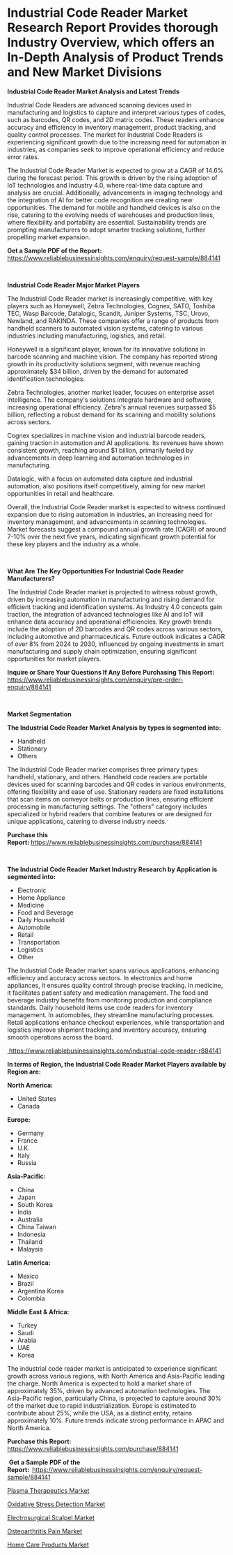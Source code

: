 <p><h1>Industrial Code Reader Market Research Report Provides thorough Industry Overview, which offers an In-Depth Analysis of Product Trends and New Market Divisions</h1></p><p><strong>Industrial Code Reader Market Analysis and Latest Trends</strong></p>
<p><p>Industrial Code Readers are advanced scanning devices used in manufacturing and logistics to capture and interpret various types of codes, such as barcodes, QR codes, and 2D matrix codes. These readers enhance accuracy and efficiency in inventory management, product tracking, and quality control processes. The market for Industrial Code Readers is experiencing significant growth due to the increasing need for automation in industries, as companies seek to improve operational efficiency and reduce error rates.</p><p>The Industrial Code Reader Market is expected to grow at a CAGR of 14.6% during the forecast period. This growth is driven by the rising adoption of IoT technologies and Industry 4.0, where real-time data capture and analysis are crucial. Additionally, advancements in imaging technology and the integration of AI for better code recognition are creating new opportunities. The demand for mobile and handheld devices is also on the rise, catering to the evolving needs of warehouses and production lines, where flexibility and portability are essential. Sustainability trends are prompting manufacturers to adopt smarter tracking solutions, further propelling market expansion.</p></p>
<p><strong>Get a Sample PDF of the Report:&nbsp;</strong> <a href="https://www.reliablebusinessinsights.com/enquiry/request-sample/884141?utm_campaign=3347&utm_medium=2&utm_source=Github&utm_content=ia&utm_term=11042025&utm_id=industrial-code-reader">https://www.reliablebusinessinsights.com/enquiry/request-sample/884141</a></p>
<p>&nbsp;</p>
<p><strong>Industrial Code Reader Major Market Players</strong></p>
<p><p>The Industrial Code Reader market is increasingly competitive, with key players such as Honeywell, Zebra Technologies, Cognex, SATO, Toshiba TEC, Wasp Barcode, Datalogic, Scandit, Juniper Systems, TSC, Urovo, Newland, and RAKINDA. These companies offer a range of products from handheld scanners to automated vision systems, catering to various industries including manufacturing, logistics, and retail.</p><p>Honeywell is a significant player, known for its innovative solutions in barcode scanning and machine vision. The company has reported strong growth in its productivity solutions segment, with revenue reaching approximately $34 billion, driven by the demand for automated identification technologies.</p><p>Zebra Technologies, another market leader, focuses on enterprise asset intelligence. The company's solutions integrate hardware and software, increasing operational efficiency. Zebra's annual revenues surpassed $5 billion, reflecting a robust demand for its scanning and mobility solutions across sectors.</p><p>Cognex specializes in machine vision and industrial barcode readers, gaining traction in automation and AI applications. Its revenues have shown consistent growth, reaching around $1 billion, primarily fueled by advancements in deep learning and automation technologies in manufacturing.</p><p>Datalogic, with a focus on automated data capture and industrial automation, also positions itself competitively, aiming for new market opportunities in retail and healthcare. </p><p>Overall, the Industrial Code Reader market is expected to witness continued expansion due to rising automation in industries, an increasing need for inventory management, and advancements in scanning technologies. Market forecasts suggest a compound annual growth rate (CAGR) of around 7-10% over the next five years, indicating significant growth potential for these key players and the industry as a whole.</p></p>
<p>&nbsp;</p>
<p><strong>What Are The Key Opportunities For Industrial Code Reader Manufacturers?</strong></p>
<p><p>The Industrial Code Reader market is projected to witness robust growth, driven by increasing automation in manufacturing and rising demand for efficient tracking and identification systems. As Industry 4.0 concepts gain traction, the integration of advanced technologies like AI and IoT will enhance data accuracy and operational efficiencies. Key growth trends include the adoption of 2D barcodes and QR codes across various sectors, including automotive and pharmaceuticals. Future outlook indicates a CAGR of over 8% from 2024 to 2030, influenced by ongoing investments in smart manufacturing and supply chain optimization, ensuring significant opportunities for market players.</p></p>
<p><strong>Inquire or Share Your Questions If Any Before Purchasing This Report:</strong> <a href="https://www.reliablebusinessinsights.com/enquiry/pre-order-enquiry/884141?utm_campaign=3347&utm_medium=2&utm_source=Github&utm_content=ia&utm_term=11042025&utm_id=industrial-code-reader">https://www.reliablebusinessinsights.com/enquiry/pre-order-enquiry/884141</a></p>
<p>&nbsp;</p>
<p><strong>Market Segmentation</strong></p>
<p><strong>The Industrial Code Reader Market Analysis by types is segmented into:</strong></p>
<p><ul><li>Handheld</li><li>Stationary</li><li>Others</li></ul></p>
<p><p>The Industrial Code Reader market comprises three primary types: handheld, stationary, and others. Handheld code readers are portable devices used for scanning barcodes and QR codes in various environments, offering flexibility and ease of use. Stationary readers are fixed installations that scan items on conveyor belts or production lines, ensuring efficient processing in manufacturing settings. The "others" category includes specialized or hybrid readers that combine features or are designed for unique applications, catering to diverse industry needs.</p></p>
<p><strong>Purchase this Report:&nbsp;</strong><a href="https://www.reliablebusinessinsights.com/purchase/884141?utm_campaign=3347&utm_medium=2&utm_source=Github&utm_content=ia&utm_term=11042025&utm_id=industrial-code-reader">https://www.reliablebusinessinsights.com/purchase/884141</a></p>
<p>&nbsp;</p>
<p><strong>The Industrial Code Reader Market Industry Research by Application is segmented into:</strong></p>
<p><ul><li>Electronic</li><li>Home Appliance</li><li>Medicine</li><li>Food and Beverage</li><li>Daily Household</li><li>Automobile</li><li>Retail</li><li>Transportation</li><li>Logistics</li><li>Other</li></ul></p>
<p><p>The Industrial Code Reader market spans various applications, enhancing efficiency and accuracy across sectors. In electronics and home appliances, it ensures quality control through precise tracking. In medicine, it facilitates patient safety and medication management. The food and beverage industry benefits from monitoring production and compliance standards. Daily household items use code readers for inventory management. In automobiles, they streamline manufacturing processes. Retail applications enhance checkout experiences, while transportation and logistics improve shipment tracking and inventory accuracy, ensuring smooth operations across the board.</p></p>
<p><a href="https://www.reliablebusinessinsights.com/industrial-code-reader-r884141?utm_campaign=3347&utm_medium=2&utm_source=Github&utm_content=ia&utm_term=11042025&utm_id=industrial-code-reader">&nbsp;https://www.reliablebusinessinsights.com/industrial-code-reader-r884141</a></p>
<p><strong>In terms of Region, the Industrial Code Reader Market Players available by Region are:</strong></p>
<p>
    <p> <strong> North America: </strong>
        <ul>
            <li>United States</li>
            <li>Canada</li>
        </ul>
        </p> 
    <p> <strong> Europe: </strong>
        <ul>
            <li>Germany</li>
            <li>France</li>
            <li>U.K.</li>
            <li>Italy</li>
            <li>Russia</li>
        </ul>
        </p> 
    <p> <strong> Asia-Pacific: </strong>
        <ul>
            <li>China</li>
            <li>Japan</li>
            <li>South Korea</li>
            <li>India</li>
            <li>Australia</li>
            <li>China Taiwan</li>
            <li>Indonesia</li>
            <li>Thailand</li>
            <li>Malaysia</li>
        </ul>
        </p> 
    <p> <strong> Latin America: </strong>
        <ul>
            <li>Mexico</li>
            <li>Brazil</li>
            <li>Argentina Korea</li>
            <li>Colombia</li>
        </ul>
        </p> 
    <p> <strong> Middle East & Africa: </strong>
        <ul>
            <li>Turkey</li>
            <li>Saudi</li>
            <li>Arabia</li>
            <li>UAE</li>
            <li>Korea</li>
        </ul>
    </p>
    </p>
<p><p>The industrial code reader market is anticipated to experience significant growth across various regions, with North America and Asia-Pacific leading the charge. North America is expected to hold a market share of approximately 35%, driven by advanced automation technologies. The Asia-Pacific region, particularly China, is projected to capture around 30% of the market due to rapid industrialization. Europe is estimated to contribute about 25%, while the USA, as a distinct entity, retains approximately 10%. Future trends indicate strong performance in APAC and North America.</p></p>
<p><strong>Purchase this Report: </strong><a href="https://www.reliablebusinessinsights.com/purchase/884141?utm_campaign=3347&utm_medium=2&utm_source=Github&utm_content=ia&utm_term=11042025&utm_id=industrial-code-reader">https://www.reliablebusinessinsights.com/purchase/884141</a></p>
<p>&nbsp;<strong>Get a Sample PDF of the Report:&nbsp;&nbsp;</strong><a href="https://www.reliablebusinessinsights.com/enquiry/request-sample/884141?utm_campaign=3347&utm_medium=2&utm_source=Github&utm_content=ia&utm_term=11042025&utm_id=industrial-code-reader">https://www.reliablebusinessinsights.com/enquiry/request-sample/884141</a></p>
<p><strong></strong></p>
<p><p><a href="https://www.linkedin.com/pulse/exploring-plasma-therapeutics-market-size-share-revenue-3o44e?utm_campaign=3347&utm_medium=2&utm_source=Github&utm_content=ia&utm_term=11042025&utm_id=industrial-code-reader">Plasma Therapeutics Market</a></p><p><a href="https://www.linkedin.com/pulse/in-depth-analysis-global-oxidative-stress-detection-market-fkoke?utm_campaign=3347&utm_medium=2&utm_source=Github&utm_content=ia&utm_term=11042025&utm_id=industrial-code-reader">Oxidative Stress Detection Market</a></p><p><a href="https://www.linkedin.com/pulse/foreign-opportunities-market-dynamics-electrosurgical-scalpel-ddxce?utm_campaign=3347&utm_medium=2&utm_source=Github&utm_content=ia&utm_term=11042025&utm_id=industrial-code-reader">Electrosurgical Scalpel Market</a></p><p><a href="https://www.linkedin.com/pulse/success-formula-growing-osteoarthritis-pain-market-analysispromising-24jhe?utm_campaign=3347&utm_medium=2&utm_source=Github&utm_content=ia&utm_term=11042025&utm_id=industrial-code-reader">Osteoarthritis Pain Market</a></p><p><a href="https://www.linkedin.com/pulse/home-care-products-market-analysis-report-predicts-trends-hmr7e?utm_campaign=3347&utm_medium=2&utm_source=Github&utm_content=ia&utm_term=11042025&utm_id=industrial-code-reader">Home Care Products Market</a></p></p>